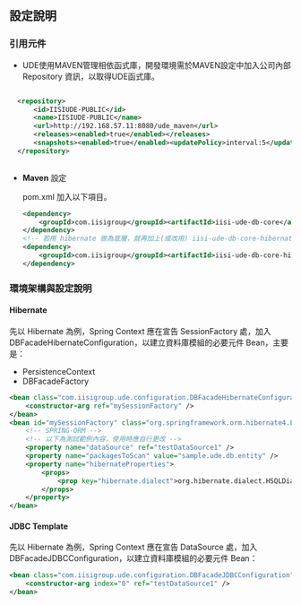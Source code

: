 ## 設定說明

### 引用元件

  * UDE使用MAVEN管理相依函式庫，開發環境需於MAVEN設定中加入公司內部 Repository 資訊，以取得UDE函式庫。

  ``` xml
 
    <repository>
        <id>IISIUDE-PUBLIC</id>
        <name>IISIUDE-PUBLIC</name>
        <url>http://192.168.57.11:8080/ude_maven</url>
        <releases><enabled>true</enabled></releases>
        <snapshots><enabled>true</enabled><updatePolicy>interval:5</updatePolicy></snapshots>
    </repository>
				
  ```

* **Maven** 設定
  
  pom.xml 加入以下項目。
  ``` xml
  <dependency>
      <groupId>com.iisigroup</groupId><artifactId>iisi-ude-db-core</artifactId>
  </dependency>
  <!-- 若用 hibernate 做為底層，就再加上(或改用) iisi-ude-db-core-hibernate -->
  <dependency>
      <groupId>com.iisigroup</groupId><artifactId>iisi-ude-db-core-hibernate</artifactId>
  </dependency>  
  ```

### 環境架構與設定說明

#### Hibernate

先以 Hibernate 為例，Spring Context 應在宣告 SessionFactory 處，加入 DBFacadeHibernateConfiguration，以建立資料庫模組的必要元件 Bean，主要是：

* PersistenceContext
* DBFacadeFactory

``` xml
<bean class="com.iisigroup.ude.configuration.DBFacadeHibernateConfiguration">
    <constructor-arg ref="mySessionFactory" />
</bean>
<bean id="mySessionFactory" class="org.springframework.orm.hibernate4.LocalSessionFactoryBean">
    <!-- SPRING-ORM -->
    <!-- 以下為測試範例內容，使用時應自行更改 -->    
    <property name="dataSource" ref="testDataSource1" />
    <property name="packagesToScan" value="sample.ude.db.entity" />
    <property name="hibernateProperties">
        <props>
            <prop key="hibernate.dialect">org.hibernate.dialect.HSQLDialect</prop>
        </props>
    </property>
</bean>
```

#### JDBC Template

先以 Hibernate 為例，Spring Context 應在宣告 DataSource 處，加入 DBFacadeJDBCConfiguration，以建立資料庫模組的必要元件 Bean：

``` xml
<bean class="com.iisigroup.ude.configuration.DBFacadeJDBCConfiguration">
    <constructor-arg index="0" ref="testDataSource1" />
</bean>
```





